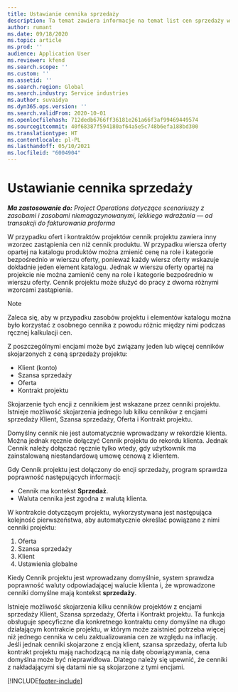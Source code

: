 ```yaml
---
title: Ustawianie cennika sprzedaży
description: Ta temat zawiera informacje na temat list cen sprzedaży w ramach cen projektowych.
author: rumant
ms.date: 09/18/2020
ms.topic: article
ms.prod: ''
audience: Application User
ms.reviewer: kfend
ms.search.scope: ''
ms.custom: ''
ms.assetid: ''
ms.search.region: Global
ms.search.industry: Service industries
ms.author: suvaidya
ms.dyn365.ops.version: ''
ms.search.validFrom: 2020-10-01
ms.openlocfilehash: 712dedb6766ff36181e261a66f3af99469449574
ms.sourcegitcommit: 40f68387f594180af64a5e5c748b6efa188bd300
ms.translationtype: HT
ms.contentlocale: pl-PL
ms.lasthandoff: 05/10/2021
ms.locfileid: "6004904"
---
```

# <a name="set-up-a-sales-price-list"></a>Ustawianie cennika sprzedaży

_**Ma zastosowanie do:** Project Operations dotyczące scenariuszy z zasobami i zasobami niemagazynowanymi, lekkiego wdrażania — od transakcji do fakturowania proforma_

W przypadku ofert i kontraktów projektów cennik projektu zawiera inny wzorzec zastąpienia cen niż cennik produktu. W przypadku wiersza oferty opartej na katalogu produktów można zmienić cenę na role i kategorie bezpośrednio w wierszu oferty, ponieważ każdy wiersz oferty wskazuje dokładnie jeden element katalogu. Jednak w wierszu oferty opartej na projekcie nie można zamienić ceny na role i kategorie bezpośrednio w wierszu oferty. Cennik projektu może służyć do pracy z dwoma różnymi wzorcami zastąpienia.

> [!NOTE]
> Zaleca się, aby w przypadku zasobów projektu i elementów katalogu można było korzystać z osobnego cennika z powodu różnic między nimi podczas ręcznej kalkulacji cen.

Z poszczególnymi encjami może być związany jeden lub więcej cenników skojarzonych z ceną sprzedaży projektu:

- Klient (konto) 
- Szansa sprzedaży 
- Oferta 
- Kontrakt projektu

Skojarzenie tych encji z cennikiem jest wskazane przez cenniki projektu. Istnieje możliwość skojarzenia jednego lub kilku cenników z encjami sprzedaży Klient, Szansa sprzedaży, Oferta i Kontrakt projektu.

Domyślny cennik nie jest automatycznie wprowadzany w rekordzie klienta. Można jednak ręcznie dołączyć Cennik projektu do rekordu klienta. Jednak Cennik należy dołączać ręcznie tylko wtedy, gdy użytkownik ma zainstalowaną niestandardową umowę cenową z klientem. 

Gdy Cennik projektu jest dołączony do encji sprzedaży, program sprawdza poprawność następujących informacji:

- Cennik ma kontekst **Sprzedaż**. 
- Waluta cennika jest zgodna z walutą klienta. 

W kontrakcie dotyczącym projektu, wykorzystywana jest następująca kolejność pierwszeństwa, aby automatycznie określać powiązane z nimi cenniki projektu:

1. Oferta
2. Szansa sprzedaży
3. Klient 
4. Ustawienia globalne 

Kiedy Cennik projektu jest wprowadzany domyślnie, system sprawdza poprawność waluty odpowiadającej walucie klienta i, że wprowadzone cenniki domyślne mają kontekst **sprzedaży**.

Istnieje możliwość skojarzenia kilku cenników projektów z encjami sprzedaży Klient, Szansa sprzedaży, Oferta i Kontrakt projektu. Ta funkcja obsługuje specyficzne dla konkretnego kontraktu ceny domyślne na długo działającym kontrakcie projektu, w którym może zaistnieć potrzeba więcej niż jednego cennika w celu zaktualizowania cen ze względu na inflację. Jeśli jednak cenniki skojarzone z encją klient, szansa sprzedaży, oferta lub kontrakt projektu mają nachodzącą na nią datę obowiązywania, cena domyślna może być nieprawidłowa. Dlatego należy się upewnić, że cenniki z nakładającymi się datami nie są skojarzone z tymi encjami.


[!INCLUDE[footer-include](../includes/footer-banner.md)]